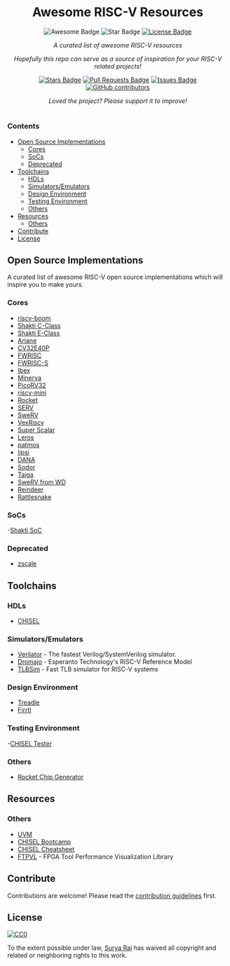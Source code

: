 <h1 align="center">Awesome RISC-V Resources</h1>
<div align="center">
<img src="https://awesome.re/badge.svg" alt="Awesome Badge"/>
<img src="https://img.shields.io/static/v1?label=%F0%9F%8C%9F&message=If%20Useful&style=style=flat&color=BC4E99" alt="Star Badge"/>
<a href="https://github.com/suryakantamangaraj/AwesomeRISC-VResources/blob/master/LICENSE"><img src="https://img.shields.io/github/license/suryakantamangaraj/AwesomeRISC-VResources?color=brightgreen" alt="License Badge"/></a>
</a><br>

<i>A curated list of awesome RISC-V resources</i>

<i>Hopefully this repo can serve as a source of inspiration for your RISC-V related projects!</i>

<a href="https://github.com/suryakantamangaraj/AwesomeRISC-VResources/stargazers"><img src="https://img.shields.io/github/stars/suryakantamangaraj/AwesomeRISC-VResources" alt="Stars Badge"/></a>
<a href="https://github.com/suryakantamangaraj/AwesomeRISC-VResources/pulls"><img src="https://img.shields.io/github/issues-pr/suryakantamangaraj/AwesomeRISC-VResources" alt="Pull Requests Badge"/></a>
<a href="https://github.com/suryakantamangaraj/AwesomeRISC-VResources/issues"><img src="https://img.shields.io/github/issues/suryakantamangaraj/AwesomeRISC-VResources" alt="Issues Badge"/></a>
<a href="https://github.com/suryakantamangaraj/AwesomeRISC-VResources/graphs/contributors"><img alt="GitHub contributors" src="https://img.shields.io/github/contributors/suryakantamangaraj/AwesomeRISC-VResources?color=2b9348"></a>

<i>Loved the project? Please support it to improve!</i>

</div>

#

### Contents
- [Open Source Implementations](#open-source-implementations)
  - [Cores](#cores)
  - [SoCs](#socs)
  - [Deprecated](#deprecated)
- [Toolchains](#toolchains)
  - [HDLs](#hdls)
  - [Simulators/Emulators](#simulatorsemulators)
  - [Design Environment](#design-environment)
  - [Testing Environment](#testing-environment)
  - [Others](#others)
- [Resources](#resources)
  - [Others](#others-1)
- [Contribute](#contribute)
- [License](#license)


## Open Source Implementations
A curated list of awesome RISC-V open source implementations which will inspire you to make yours.

### Cores
- [riscv-boom](https://github.com/riscv-boom/riscv-boom)
- [Shakti C-Class](https://gitlab.com/shaktiproject/cores/c-class)
- [Shakti E-Class](https://gitlab.com/shaktiproject/cores/e-class)
- [Ariane](https://github.com/pulp-platform/ariane)
- [CV32E40P](https://github.com/openhwgroup/cv32e40p)
- [FWRISC](https://github.com/mballance/fwrisc)
- [FWRISC-S](https://github.com/mballance/fwrisc-s)
- [Ibex](https://github.com/lowRISC/ibex)
- [Minerva](https://github.com/lambdaconcept/minerva)
- [PicoRV32](https://github.com/cliffordwolf/picorv32)
- [riscv-mini](https://github.com/ucb-bar/riscv-mini)
- [Rocket](https://github.com/chipsalliance/rocket-chip)
- [SERV](https://github.com/olofk/serv)
- [SweRV](https://github.com/chipsalliance/Cores-SweRV)
- [VexRiscv](https://github.com/SpinalHDL/VexRiscv)
- [Super Scalar](https://github.com/risclite/SuperScalar-RISCV-CPU)
- [Leros](https://github.com/leros-dev/leros)
- [patmos](https://github.com/t-crest/patmos)
- [lipsi](https://github.com/schoeberl/lipsi)
- [DANA](https://github.com/bu-icsg/dana)
- [Sodor](https://github.com/ucb-bar/riscv-sodor)
- [Taiga](https://gitlab.com/sfu-rcl/Taiga)
- [SweRV from WD](https://github.com/westerndigitalcorporation/swerv_eh1_fpga)
- [Reindeer](https://github.com/PulseRain/Reindeer)
- [Rattlesnake](https://github.com/PulseRain/Rattlesnake)

### SoCs
-[Shakti SoC](https://gitlab.com/shaktiproject/cores/shakti-soc)


### Deprecated
- [zscale](https://github.com/ucb-bar/zscale)

## Toolchains

### HDLs
- [CHISEL](https://github.com/freechipsproject/chisel3)

### Simulators/Emulators
- [Verilator](https://github.com/verilator/verilator) - The fastest Verilog/SystemVerilog simulator.
- [Dromajo](https://github.com/chipsalliance/dromajo) - Esperanto Technology's RISC-V Reference Model
- [TLBSim](https://github.com/nbdd0121/TLBSim) - Fast TLB simulator for RISC-V systems

### Design Environment
- [Treadle](https://github.com/freechipsproject/treadle)
- [Firrtl](https://github.com/freechipsproject/firrtl)


### Testing Environment
-[CHISEL Tester](https://github.com/freechipsproject/chisel-testers)

### Others
- [Rocket Chip Generator](https://github.com/chipsalliance/rocket-chip)


## Resources

### Others
- [UVM](https://github.com/SymbiFlow/uvm)
- [CHISEL Bootcamp](https://github.com/freechipsproject/chisel-bootcamp)
- [CHISEL Cheatsheet](https://github.com/freechipsproject/chisel-cheatsheet)
- [FTPVL](https://github.com/TypingKoala/FPGA-Tool-Performance-Visualization-Library) - FPGA Tool Performance Visualization Library

## Contribute
Contributions are welcome!
Please read the [contribution guidelines](Contributing.md) first.

## License
[![CC0](https://licensebuttons.net/p/zero/1.0/88x31.png)](https://creativecommons.org/publicdomain/zero/1.0/)

To the extent possible under law, [Surya Raj](https://suryaraj.me) has waived all copyright and related or neighboring rights to this work.



